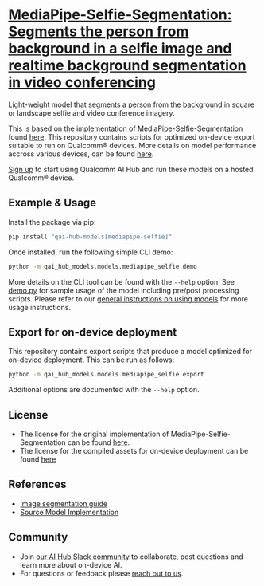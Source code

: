 # [MediaPipe-Selfie-Segmentation: Segments the person from background in a selfie image and realtime background segmentation in video conferencing](https://aihub.qualcomm.com/models/mediapipe_selfie)

Light-weight model that segments a person from the background in square or landscape selfie and video conference imagery.

This is based on the implementation of MediaPipe-Selfie-Segmentation found [here](https://github.com/google/mediapipe/tree/master/mediapipe/modules/selfie_segmentation). This repository contains scripts for optimized on-device
export suitable to run on Qualcomm® devices. More details on model performance
accross various devices, can be found [here](https://aihub.qualcomm.com/models/mediapipe_selfie).

[Sign up](https://myaccount.qualcomm.com/signup) to start using Qualcomm AI Hub and run these models on a hosted Qualcomm® device.




## Example & Usage

Install the package via pip:
```bash
pip install "qai-hub-models[mediapipe-selfie]"
```


Once installed, run the following simple CLI demo:

```bash
python -m qai_hub_models.models.mediapipe_selfie.demo
```
More details on the CLI tool can be found with the `--help` option. See
[demo.py](demo.py) for sample usage of the model including pre/post processing
scripts. Please refer to our [general instructions on using
models](../../../#getting-started) for more usage instructions.

## Export for on-device deployment

This repository contains export scripts that produce a model optimized for
on-device deployment. This can be run as follows:

```bash
python -m qai_hub_models.models.mediapipe_selfie.export
```
Additional options are documented with the `--help` option.


## License
* The license for the original implementation of MediaPipe-Selfie-Segmentation can be found
  [here](https://github.com/google/mediapipe/blob/master/LICENSE).
* The license for the compiled assets for on-device deployment can be found [here](https://qaihub-public-assets.s3.us-west-2.amazonaws.com/qai-hub-models/Qualcomm+AI+Hub+Proprietary+License.pdf)


## References
* [Image segmentation guide](https://developers.google.com/mediapipe/solutions/vision/image_segmenter/)
* [Source Model Implementation](https://github.com/google/mediapipe/tree/master/mediapipe/modules/selfie_segmentation)



## Community
* Join [our AI Hub Slack community](https://aihub.qualcomm.com/community/slack) to collaborate, post questions and learn more about on-device AI.
* For questions or feedback please [reach out to us](mailto:ai-hub-support@qti.qualcomm.com).
